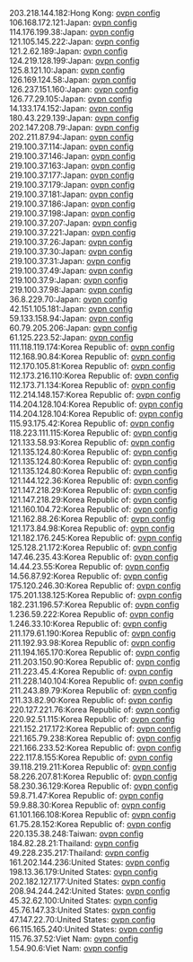 203.218.144.182:Hong Kong: [ovpn config](vpn/203_218_144_182.ovpn)  
106.168.172.121:Japan: [ovpn config](vpn/106_168_172_121.ovpn)  
114.176.199.38:Japan: [ovpn config](vpn/114_176_199_38.ovpn)  
121.105.145.222:Japan: [ovpn config](vpn/121_105_145_222.ovpn)  
121.2.62.189:Japan: [ovpn config](vpn/121_2_62_189.ovpn)  
124.219.128.199:Japan: [ovpn config](vpn/124_219_128_199.ovpn)  
125.8.121.10:Japan: [ovpn config](vpn/125_8_121_10.ovpn)  
126.169.124.58:Japan: [ovpn config](vpn/126_169_124_58.ovpn)  
126.237.151.160:Japan: [ovpn config](vpn/126_237_151_160.ovpn)  
126.77.29.105:Japan: [ovpn config](vpn/126_77_29_105.ovpn)  
14.133.174.152:Japan: [ovpn config](vpn/14_133_174_152.ovpn)  
180.43.229.139:Japan: [ovpn config](vpn/180_43_229_139.ovpn)  
202.147.208.79:Japan: [ovpn config](vpn/202_147_208_79.ovpn)  
202.211.87.94:Japan: [ovpn config](vpn/202_211_87_94.ovpn)  
219.100.37.114:Japan: [ovpn config](vpn/219_100_37_114.ovpn)  
219.100.37.146:Japan: [ovpn config](vpn/219_100_37_146.ovpn)  
219.100.37.163:Japan: [ovpn config](vpn/219_100_37_163.ovpn)  
219.100.37.177:Japan: [ovpn config](vpn/219_100_37_177.ovpn)  
219.100.37.179:Japan: [ovpn config](vpn/219_100_37_179.ovpn)  
219.100.37.181:Japan: [ovpn config](vpn/219_100_37_181.ovpn)  
219.100.37.186:Japan: [ovpn config](vpn/219_100_37_186.ovpn)  
219.100.37.198:Japan: [ovpn config](vpn/219_100_37_198.ovpn)  
219.100.37.207:Japan: [ovpn config](vpn/219_100_37_207.ovpn)  
219.100.37.221:Japan: [ovpn config](vpn/219_100_37_221.ovpn)  
219.100.37.26:Japan: [ovpn config](vpn/219_100_37_26.ovpn)  
219.100.37.30:Japan: [ovpn config](vpn/219_100_37_30.ovpn)  
219.100.37.31:Japan: [ovpn config](vpn/219_100_37_31.ovpn)  
219.100.37.49:Japan: [ovpn config](vpn/219_100_37_49.ovpn)  
219.100.37.9:Japan: [ovpn config](vpn/219_100_37_9.ovpn)  
219.100.37.98:Japan: [ovpn config](vpn/219_100_37_98.ovpn)  
36.8.229.70:Japan: [ovpn config](vpn/36_8_229_70.ovpn)  
42.151.105.181:Japan: [ovpn config](vpn/42_151_105_181.ovpn)  
59.133.158.94:Japan: [ovpn config](vpn/59_133_158_94.ovpn)  
60.79.205.206:Japan: [ovpn config](vpn/60_79_205_206.ovpn)  
61.125.223.52:Japan: [ovpn config](vpn/61_125_223_52.ovpn)  
111.118.119.174:Korea Republic of: [ovpn config](vpn/111_118_119_174.ovpn)  
112.168.90.84:Korea Republic of: [ovpn config](vpn/112_168_90_84.ovpn)  
112.170.105.81:Korea Republic of: [ovpn config](vpn/112_170_105_81.ovpn)  
112.173.216.110:Korea Republic of: [ovpn config](vpn/112_173_216_110.ovpn)  
112.173.71.134:Korea Republic of: [ovpn config](vpn/112_173_71_134.ovpn)  
112.214.148.157:Korea Republic of: [ovpn config](vpn/112_214_148_157.ovpn)  
114.204.128.104:Korea Republic of: [ovpn config](vpn/114_204_128_104.ovpn)  
114.204.128.104:Korea Republic of: [ovpn config](vpn/114_204_128_104.ovpn)  
115.93.175.42:Korea Republic of: [ovpn config](vpn/115_93_175_42.ovpn)  
118.223.111.115:Korea Republic of: [ovpn config](vpn/118_223_111_115.ovpn)  
121.133.58.93:Korea Republic of: [ovpn config](vpn/121_133_58_93.ovpn)  
121.135.124.80:Korea Republic of: [ovpn config](vpn/121_135_124_80.ovpn)  
121.135.124.80:Korea Republic of: [ovpn config](vpn/121_135_124_80.ovpn)  
121.135.124.80:Korea Republic of: [ovpn config](vpn/121_135_124_80.ovpn)  
121.144.122.36:Korea Republic of: [ovpn config](vpn/121_144_122_36.ovpn)  
121.147.218.29:Korea Republic of: [ovpn config](vpn/121_147_218_29.ovpn)  
121.147.218.29:Korea Republic of: [ovpn config](vpn/121_147_218_29.ovpn)  
121.160.104.72:Korea Republic of: [ovpn config](vpn/121_160_104_72.ovpn)  
121.162.88.26:Korea Republic of: [ovpn config](vpn/121_162_88_26.ovpn)  
121.173.84.98:Korea Republic of: [ovpn config](vpn/121_173_84_98.ovpn)  
121.182.176.245:Korea Republic of: [ovpn config](vpn/121_182_176_245.ovpn)  
125.128.21.172:Korea Republic of: [ovpn config](vpn/125_128_21_172.ovpn)  
147.46.235.43:Korea Republic of: [ovpn config](vpn/147_46_235_43.ovpn)  
14.44.23.55:Korea Republic of: [ovpn config](vpn/14_44_23_55.ovpn)  
14.56.87.92:Korea Republic of: [ovpn config](vpn/14_56_87_92.ovpn)  
175.120.246.30:Korea Republic of: [ovpn config](vpn/175_120_246_30.ovpn)  
175.201.138.125:Korea Republic of: [ovpn config](vpn/175_201_138_125.ovpn)  
182.231.196.57:Korea Republic of: [ovpn config](vpn/182_231_196_57.ovpn)  
1.236.59.222:Korea Republic of: [ovpn config](vpn/1_236_59_222.ovpn)  
1.246.33.10:Korea Republic of: [ovpn config](vpn/1_246_33_10.ovpn)  
211.179.61.190:Korea Republic of: [ovpn config](vpn/211_179_61_190.ovpn)  
211.192.93.98:Korea Republic of: [ovpn config](vpn/211_192_93_98.ovpn)  
211.194.165.170:Korea Republic of: [ovpn config](vpn/211_194_165_170.ovpn)  
211.203.150.90:Korea Republic of: [ovpn config](vpn/211_203_150_90.ovpn)  
211.223.45.4:Korea Republic of: [ovpn config](vpn/211_223_45_4.ovpn)  
211.228.140.104:Korea Republic of: [ovpn config](vpn/211_228_140_104.ovpn)  
211.243.89.79:Korea Republic of: [ovpn config](vpn/211_243_89_79.ovpn)  
211.33.82.90:Korea Republic of: [ovpn config](vpn/211_33_82_90.ovpn)  
220.127.221.76:Korea Republic of: [ovpn config](vpn/220_127_221_76.ovpn)  
220.92.51.115:Korea Republic of: [ovpn config](vpn/220_92_51_115.ovpn)  
221.152.217.172:Korea Republic of: [ovpn config](vpn/221_152_217_172.ovpn)  
221.165.79.238:Korea Republic of: [ovpn config](vpn/221_165_79_238.ovpn)  
221.166.233.52:Korea Republic of: [ovpn config](vpn/221_166_233_52.ovpn)  
222.117.8.155:Korea Republic of: [ovpn config](vpn/222_117_8_155.ovpn)  
39.118.219.211:Korea Republic of: [ovpn config](vpn/39_118_219_211.ovpn)  
58.226.207.81:Korea Republic of: [ovpn config](vpn/58_226_207_81.ovpn)  
58.230.36.129:Korea Republic of: [ovpn config](vpn/58_230_36_129.ovpn)  
59.8.71.47:Korea Republic of: [ovpn config](vpn/59_8_71_47.ovpn)  
59.9.88.30:Korea Republic of: [ovpn config](vpn/59_9_88_30.ovpn)  
61.101.166.108:Korea Republic of: [ovpn config](vpn/61_101_166_108.ovpn)  
61.75.28.152:Korea Republic of: [ovpn config](vpn/61_75_28_152.ovpn)  
220.135.38.248:Taiwan: [ovpn config](vpn/220_135_38_248.ovpn)  
184.82.28.21:Thailand: [ovpn config](vpn/184_82_28_21.ovpn)  
49.228.235.217:Thailand: [ovpn config](vpn/49_228_235_217.ovpn)  
161.202.144.236:United States: [ovpn config](vpn/161_202_144_236.ovpn)  
198.13.36.179:United States: [ovpn config](vpn/198_13_36_179.ovpn)  
202.182.127.177:United States: [ovpn config](vpn/202_182_127_177.ovpn)  
208.94.244.242:United States: [ovpn config](vpn/208_94_244_242.ovpn)  
45.32.62.100:United States: [ovpn config](vpn/45_32_62_100.ovpn)  
45.76.147.33:United States: [ovpn config](vpn/45_76_147_33.ovpn)  
47.147.22.70:United States: [ovpn config](vpn/47_147_22_70.ovpn)  
66.115.165.240:United States: [ovpn config](vpn/66_115_165_240.ovpn)  
115.76.37.52:Viet Nam: [ovpn config](vpn/115_76_37_52.ovpn)  
1.54.90.6:Viet Nam: [ovpn config](vpn/1_54_90_6.ovpn)  
